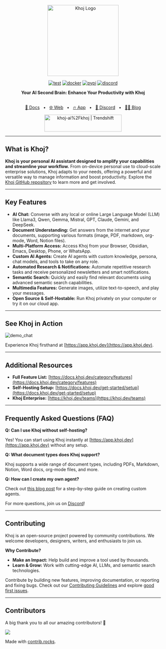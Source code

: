 <p align="center"><img src="https://assets.khoj.dev/khoj-logo-sideways-1200x540.png" width="230" alt="Khoj Logo"></p>

<div align="center">

[![test](https://github.com/khoj-ai/khoj/actions/workflows/test.yml/badge.svg)](https://github.com/khoj-ai/khoj/actions/workflows/test.yml)
[![docker](https://github.com/khoj-ai/khoj/actions/workflows/dockerize.yml/badge.svg)](https://github.com/khoj-ai/khoj/pkgs/container/khoj)
[![pypi](https://github.com/khoj-ai/khoj/actions/workflows/pypi.yml/badge.svg)](https://pypi.org/project/khoj/)
[![discord](https://img.shields.io/discord/1112065956647284756?style=plastic&label=discord)](https://discord.gg/BDgyabRM6e)

</div>

<div align="center">
<b>Your AI Second Brain: Enhance Your Productivity with Khoj</b>
</div>

<br />

<div align="center">

[📑 Docs](https://docs.khoj.dev)
<span>&nbsp;&nbsp;•&nbsp;&nbsp;</span>
[🌐 Web](https://khoj.dev)
<span>&nbsp;&nbsp;•&nbsp;&nbsp;</span>
[🔥 App](https://app.khoj.dev)
<span>&nbsp;&nbsp;•&nbsp;&nbsp;</span>
[💬 Discord](https://discord.gg/BDgyabRM6e)
<span>&nbsp;&nbsp;•&nbsp;&nbsp;</span>
[✍🏽 Blog](https://blog.khoj.dev)

<a href="https://trendshift.io/repositories/10318" target="_blank"><img src="https://trendshift.io/api/badge/repositories/10318" alt="khoj-ai%2Fkhoj | Trendshift" style="width: 250px; height: 55px;" width="250" height="55"/></a>

</div>

---

## What is Khoj?

**Khoj is your personal AI assistant designed to amplify your capabilities and streamline your workflow.** From on-device personal use to cloud-scale enterprise solutions, Khoj adapts to your needs, offering a powerful and versatile way to manage information and boost productivity. Explore the [Khoj GitHub repository](https://github.com/khoj-ai/khoj) to learn more and get involved.

---

## Key Features

*   **AI Chat:** Converse with any local or online Large Language Model (LLM) like Llama3, Qwen, Gemma, Mistral, GPT, Claude, Gemini, and DeepSeek.
*   **Document Understanding:** Get answers from the internet and your documents, supporting various formats (image, PDF, markdown, org-mode, Word, Notion files).
*   **Multi-Platform Access:** Access Khoj from your Browser, Obsidian, Emacs, Desktop, Phone, or WhatsApp.
*   **Custom AI Agents:** Create AI agents with custom knowledge, persona, chat models, and tools to take on any role.
*   **Automated Research & Notifications:** Automate repetitive research tasks and receive personalized newsletters and smart notifications.
*   **Semantic Search:** Quickly and easily find relevant documents using advanced semantic search capabilities.
*   **Multimedia Features:** Generate images, utilize text-to-speech, and play your messages.
*   **Open Source & Self-Hostable:** Run Khoj privately on your computer or try it on our cloud app.

---

## See Khoj in Action

![demo_chat](https://github.com/khoj-ai/khoj/blob/master/documentation/assets/img/quadratic_equation_khoj_web.gif?raw=true)

Experience Khoj firsthand at [https://app.khoj.dev](https://app.khoj.dev).

---

## Additional Resources

*   **Full Feature List:** [https://docs.khoj.dev/category/features](https://docs.khoj.dev/category/features)
*   **Self-Hosting Setup:** [https://docs.khoj.dev/get-started/setup](https://docs.khoj.dev/get-started/setup)
*   **Khoj Enterprise:** [https://khoj.dev/teams](https://khoj.dev/teams)

---

## Frequently Asked Questions (FAQ)

**Q: Can I use Khoj without self-hosting?**

Yes! You can start using Khoj instantly at [https://app.khoj.dev](https://app.khoj.dev) without any setup.

**Q: What document types does Khoj support?**

Khoj supports a wide range of document types, including PDFs, Markdown, Notion, Word docs, org-mode files, and more.

**Q: How can I create my own agent?**

Check out [this blog post](https://blog.khoj.dev/posts/create-agents-on-khoj/) for a step-by-step guide on creating custom agents.

For more questions, join us on [Discord](https://discord.gg/BDgyabRM6e)!

---

## Contributing

Khoj is an open-source project powered by community contributions. We welcome developers, designers, writers, and enthusiasts to join us.

**Why Contribute?**

*   **Make an Impact:** Help build and improve a tool used by thousands.
*   **Learn & Grow:** Work with cutting-edge AI, LLMs, and semantic search technologies.

Contribute by building new features, improving documentation, or reporting and fixing bugs. Check out our [Contributing Guidelines](https://docs.khoj.dev/contributing/development) and explore [good first issues](https://github.com/khoj-ai/khoj/contribute).

---

## Contributors

A big thank you to all our amazing contributors! 🎉

<a href="https://github.com/khoj-ai/khoj/graphs/contributors">
  <img src="https://contrib.rocks/image?repo=khoj-ai/khoj" />
</a>

Made with [contrib.rocks](https://contrib.rocks).